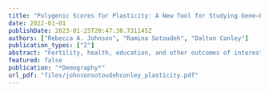```yaml
---
title: "Polygenic Scores for Plasticity: A New Tool for Studying Gene–Environment Interplay"
date: 2022-01-01
publishDate: 2023-01-25T20:47:30.731145Z
authors: ["Rebecca A. Johnson", "Ramina Sotoudeh", "Dalton Conley"]
publication_types: ["2"]
abstract: "Fertility, health, education, and other outcomes of interest to demographers are the product of an individual's genetic makeup and their social environment. Yet, gene × environment (G×E) research deploys a limited toolkit on the genetic side to study the gene–environment interplay, relying on polygenic scores (PGSs) that reflect the influence of genetics on levels of an outcome. In this article, we develop a genetic summary measure better suited for G×E research: variance polygenic scores (vPGSs), which are PGSs that reflect genetic contributions to plasticity in outcomes. First, we use the UK Biobank (N ∼ 408,000 in the analytic sample) and the Health and Retirement Study (N ∼ 5,700 in the analytic sample) to compare four approaches to constructing PGSs for plasticity. The results show that widely used methods for discovering which genetic variants affect outcome variability fail to serve as distinctive new tools for G×E. Second, using the PGSs that do capture distinctive genetic contributions to plasticity, we analyze heterogeneous effects of a UK education reform on health and educational attainment. The results show the properties of a useful new tool for population scientists studying the interplay of nature and nurture and for population-based studies that are releasing PGSs to applied researchers."
featured: false
publication: "*Demography*"
url_pdf: "files/johnsonsotoudehconley_plasticity.pdf"
---
```


